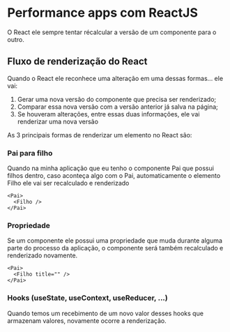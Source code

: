 # Performance apps com ReactJS 
O React ele sempre tentar récalcular a versão de um componente para o outro.
## Fluxo de renderização do React
Quando o React ele reconhece uma alteração em uma dessas formas... ele vai:

1. Gerar uma nova versão do componente que precisa ser renderizado;
2. Comparar essa nova versão com a versão anterior já salva na página;
3. Se houveram alterações, entre essas duas informações, ele vai renderizar uma nova versão


As 3 principais formas de renderizar um elemento no React são: 
### Pai para filho
Quando na minha aplicação que eu tenho o componente Pai que possui filhos dentro,
caso aconteça algo com o Pai, automaticamente o elemento Filho ele vai ser recalculado e 
renderizado 

```tsx
<Pai>
  <Filho />
</Pai>
```

### Propriedade 
Se um componente ele possui uma propriedade que muda durante alguma parte do processo
da aplicação, o componente será também recalculado e renderizado novamente.

```tsx
<Pai>
  <Filho title="" />
</Pai>
```

### Hooks (useState, useContext, useReducer, ...)
Quando temos um recebimento de um novo valor desses hooks que armazenam valores,
novamente ocorre a renderização.

